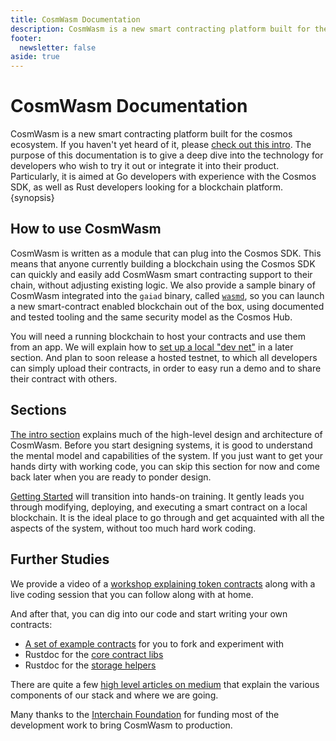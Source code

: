 ```yaml
---
title: CosmWasm Documentation
description: CosmWasm is a new smart contracting platform built for the cosmos ecosystem.
footer:
  newsletter: false
aside: true
---
```


# CosmWasm Documentation

CosmWasm is a new smart contracting platform built for the cosmos ecosystem. If you haven't yet heard of it, please [check out this intro](https://blog.cosmos.network/announcing-the-launch-of-cosmwasm-cc426ab88e12). The purpose of this documentation is to give a deep dive into the technology for developers who wish to try it out or integrate it into their product. Particularly, it is aimed at Go developers with experience with the Cosmos SDK, as well as Rust developers looking for a blockchain platform. {synopsis}

## How to use CosmWasm

CosmWasm is written as a module that can plug into the Cosmos SDK. This means that anyone currently building a blockchain using the Cosmos SDK can quickly and easily add CosmWasm smart contracting support to their chain, without adjusting existing logic. We also provide a sample binary of CosmWasm integrated into the `gaiad` binary, called [`wasmd`](https://github.com/CosmWasm/wasmd), so you can launch a new smart-contract enabled blockchain out of the box, using documented and tested tooling and the same security model as the Cosmos Hub.

You will need a running blockchain to host your contracts and use them from an app. We will explain how to [set up a local "dev net"](../getting-started/using-the-sdk.md) in a later section. And plan to soon release a hosted testnet, to which all developers can simply upload their contracts, in order to easy run a demo and to share their contract with others.

## Sections

[The intro section](/intro/multichain.html) explains much of the high-level design and architecture of CosmWasm. Before you start designing systems, it is good to understand the mental model and capabilities of the system. If you just want to get your hands dirty with working code, you can skip this section for now and come back later when you are ready to ponder design.

[Getting Started](/getting-started/intro.html) will transition into hands-on training. It gently leads you through modifying, deploying, and executing a smart contract on a local blockchain. It is the ideal place to go through and get acquainted with all the aspects of the system, without too much hard work coding.

## Further Studies

We provide a video of a [workshop explaining token contracts](https://www.youtube.com/watch?v=pm6VX5ueT2k&feature=youtu.be)
along with a live coding session that you can follow along with at home.

And after that, you can dig into our code and start writing your own contracts:

* [A set of example contracts](https://github.com/CosmWasm/cosmwasm-examples) for you to fork and experiment with
* Rustdoc for the [core contract libs](https://docs.rs/cosmwasm-std/0.9.2/cosmwasm_std/)
* Rustdoc for the [storage helpers](https://docs.rs/cosmwasm-storage/0.9.2/cosmwasm_storage/)

There are quite a few [high level articles on medium](https://medium.com/confio) that explain the various components of
our stack and where we are going.

Many thanks to the [Interchain Foundation](https://interchain.io/) for funding most of the development work to bring
CosmWasm to production.